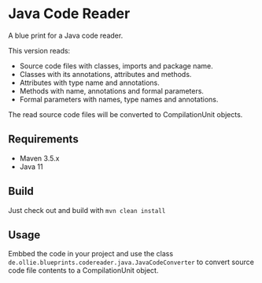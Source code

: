 # Java Code Reader

A blue print for a Java code reader.

This version reads:

- Source code files with classes, imports and package name.
- Classes with its annotations, attributes and methods.
- Attributes with type name and annotations.
- Methods with name, annotations and formal parameters.
- Formal parameters with names, type names and annotations.

The read source code files will be converted to CompilationUnit objects.


## Requirements

* Maven 3.5.x
* Java 11


## Build

Just check out and build with `mvn clean install`


## Usage

Embbed the code in your project and use the class `de.ollie.blueprints.codereader.java.JavaCodeConverter` to convert source code file contents to a CompilationUnit object.
